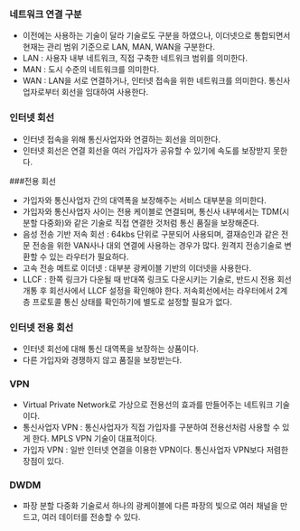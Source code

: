 ### 네트워크 연결 구분
* 이전에는 사용하는 기술이 달라 기술로도 구분을 하였으나, 이더넷으로 통합되면서 현재는 관리 범위 기준으로 LAN, MAN, WAN을 구분한다.
* LAN : 사용자 내부 네트워크, 직접 구축한 네트워크 범위를 의미한다.
* MAN : 도시 수준의 네트워크를 의미한다.
* WAN : LAN을 서로 연결하거나, 인터넷 접속을 위한 네트워크를 의미한다. 통신사업자로부터 회선을 임대하여 사용한다.


### 인터넷 회선
* 인터넷 접속을 위해 통신사업자와 연결하는 회선을 의미한다.
* 인터넷 회선은 연결 회선을 여러 가입자가 공유할 수 있기에 속도를 보장받지 못한다.

###전용 회선
* 가입자와 통신사업자 간의 대역폭을 보장해주는 서비스 대부분을 의미한다.
* 가입자와 통신사업자 사이는 전용 케이블로 연결되며, 통신사 내부에서는 TDM(시분할 다중화)와 같은 기술로 직접 연결한 것처럼 통신 품질을 보장해준다.
* 음성 전송 기반 저속 회선  : 64kbs 단위로 구분되어 사용되며, 결재승인과 같은 전문 전송을 위한 VAN사나 대외 연결에 사용하는 경우가 많다. 원격지 전송기술로 변환할 수 있는 라우터가 필요하다.
* 고속 전송 메트로 이더넷 : 대부분 광케이블 기반의 이더넷을 사용한다.
* LLCF : 한쪽 링크가 다운될 때 반대쪽 링크도 다운시키는 기술로, 반드시 전용 회선 개통 후 회선사에서 LLCF 설정을 확인해야 한다. 저속회선에서는 라우터에서 2계층 프로토콜 통신 상태를 확인하기에 별도로 설정할 필요가 없다.

### 인터넷 전용 회선
* 인터넷 회선에 대해 통신 대역폭을 보장하는 상품이다.
* 다른 가입자와 경쟁하지 않고 품질을 보장받는다.

### VPN
* Virtual Private Network로 가상으로 전용선의 효과를 만들어주는 네트워크 기술이다.
* 통신사업자 VPN : 통신사업자가 직접 가입자를 구분하여 전용선처럼 사용할 수 있게 한다. MPLS VPN 기술이 대표적이다.
* 가입자 VPN : 일반 인터넷 연결을 이용한 VPN이다. 통신사업자 VPN보다 저렴한 장점이 있다.

### DWDM
* 파장 분할 다중화 기술로서 하나의 광케이블에 다른 파장의 빛으로 여러 채널을 만드고, 여러 데이터를 전송할 수 있다.
